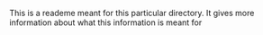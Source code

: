 This is a reademe meant for this particular directory. It gives more information about what this information is meant for
